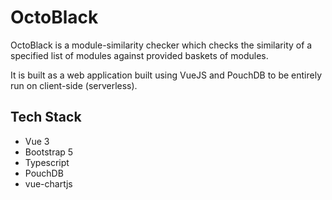 # OctoBlack
OctoBlack is a module-similarity checker which checks the similarity of a specified list of modules against provided baskets of modules.

It is built as a web application built using VueJS and PouchDB to be entirely run on client-side (serverless).

## Tech Stack
- Vue 3
- Bootstrap 5
- Typescript
- PouchDB
- vue-chartjs